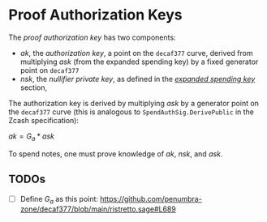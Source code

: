 
# Proof Authorization Keys

The *proof authorization key* has two components:

* $ak$, the *authorization key*, a point on the `decaf377` curve, derived from multiplying $ask$ (from the expanded spending key) by a fixed generator point on `decaf377`
* $nsk$, the *nullifier private key*, as defined in the [*expanded spending key*](./expanded_spending_keys.md) section,

The authorization key is derived by multiplying $ask$ by a generator point on the `decaf377` curve (this is analogous to `SpendAuthSig.DerivePublic` in the Zcash specification):

$ak = G_{a} * ask$

To spend notes, one must prove knowledge of $ak$, $nsk$, and $ask$.

## TODOs

- [ ] Define $G_{a}$ as this point: https://github.com/penumbra-zone/decaf377/blob/main/ristretto.sage#L689
